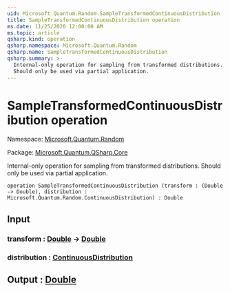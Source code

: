 ```yaml
---
uid: Microsoft.Quantum.Random.SampleTransformedContinuousDistribution
title: SampleTransformedContinuousDistribution operation
ms.date: 11/25/2020 12:00:00 AM
ms.topic: article
qsharp.kind: operation
qsharp.namespace: Microsoft.Quantum.Random
qsharp.name: SampleTransformedContinuousDistribution
qsharp.summary: >-
  Internal-only operation for sampling from transformed distributions.
  Should only be used via partial application.
---
```


# SampleTransformedContinuousDistribution operation

Namespace: [Microsoft.Quantum.Random](xref:Microsoft.Quantum.Random)

Package: [Microsoft.Quantum.QSharp.Core](https://nuget.org/packages/Microsoft.Quantum.QSharp.Core)


Internal-only operation for sampling from transformed distributions.Should only be used via partial application.

```qsharp
operation SampleTransformedContinuousDistribution (transform : (Double -> Double), distribution : Microsoft.Quantum.Random.ContinuousDistribution) : Double
```


## Input

### transform : [Double](xref:microsoft.quantum.user-guide.language.types) -> [Double](xref:microsoft.quantum.user-guide.language.types)




### distribution : [ContinuousDistribution](xref:Microsoft.Quantum.Random.ContinuousDistribution)





## Output : [Double](xref:microsoft.quantum.user-guide.language.types)

